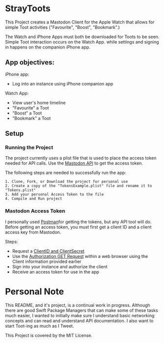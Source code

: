 # StrayToots

This Project creates a Mastodon Client for the Apple Watch that allows for simple Toot activities ("Favourite", "Boost", "Bookmark".) 

The Watch and iPhone Apps must both be downloaded for Toots to be seen. Simple Toot interaction occurs on the Watch App. while settings and signing in happens on the companion iPhone app.

## App objectives:

iPhone app:
- Log into an instance using iPhone companion app

Watch App:
- View user's home timeline
- "Favourite" a Toot
- "Boost" a Toot
- "Bookmark" a Toot

## Setup

### Running the Project
The project currently uses a plist file that is used to place the access token needed for API calls. Use the [Mastodon API](https://docs.joinmastodon.org/api/ "Mastodon API") to get the access token.

The following steps are needed to successfully run the app:

    1. Clone, Fork, or Download the project for personal use
    2. Create a copy of the "TokensExample.plist" file and rename it to "Tokens.plist"
    3. Add your personal Access Token to the file
    4. Compile and Run project

### Mastodon Access Token

I personally used [Postman](https://www.postman.com "Postman.com")for getting the tokens, but any API tool will do. Before getting an access token, you must first get a client ID and a client access key from Mastodon. 

Steps:
- Request a [ClientID and ClientSecret](https://docs.joinmastodon.org/client/token/#app)
- Use the [Authorization GET Request](https://docs.joinmastodon.org/client/authorized/#login) within a web browser using the Client information provided earlier
- Sign into your instance and authorize the client 
- Receive an access token for use in the app


# Personal Note

This README, and it's project, is a continual work in progress. Although there are good Swift Package Managers that can make some of these tasks much easier, I wanted to initially make sure I understand basic networking concepts and can read and understand API documentation. I also want to start Toot-ing as much as I Tweet.

This Project is covered by the MIT License.
